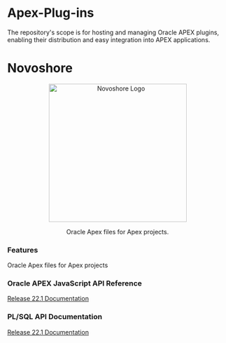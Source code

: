 # Apex-Plug-ins
The repository's scope is for hosting and managing Oracle APEX plugins, enabling their distribution and easy integration into APEX applications.
# Novoshore
<p align="center">
  <a href="https://www.novoshore.com/" target="blank"><img src="https://www.novoshore.com/wp-content/uploads/2018/08/n-ugly-3-e1534939287262.png" width="315" alt="Novoshore Logo" /></a>
</p>
<p align="center">Oracle Apex files for Apex projects.</p>

### Features

Oracle Apex files for Apex projects

### Oracle APEX JavaScript API Reference

<p align="left">
  <a href="https://docs.oracle.com/en/database/oracle/apex/22.1/aexjs/toc.html" target="blank">Release 22.1 Documentation</a>
</p>

### PL/SQL API Documentation

<p align="left">
  <a href="https://docs.oracle.com/en/database/oracle/apex/22.1/aeapi/toc.htm" target="blank">Release 22.1 Documentation</a>
</p>